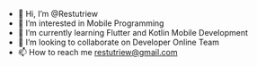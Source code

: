 - 👋 Hi, I’m @Restutriew
- 👀 I’m interested in Mobile Programming
- 🌱 I’m currently learning Flutter and Kotlin Mobile Development
- 💞️ I’m looking to collaborate on Developer Online Team
- 📫 How to reach me restutriew@gmail.com

<!---
Restutriew/Restutriew is a ✨ special ✨ repository because its `README.md` (this file) appears on your GitHub profile.
You can click the Preview link to take a look at your changes.
--->
